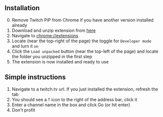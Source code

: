 Installation
------------
0. Remove Twitch PiP from Chrome if you have another version installed already
1. Download and unzip extension from [here](https://github.com/WonderToys/twitch-pip/archive/master.zip)
2. Navigate to [chrome://extensions](chrome://extensions)
3. Locate (near the top-right of the page) the toggle for `Developer mode` and turn it `on`
4. Click the `Load unpacked` button (near the top-left of the page) and locate the folder you unzipped in the first step
5. The extension is now installed and ready to use

Simple instructions
------------
1. Navigate to a twitch.tv url. If you just installed the extension, refresh the tab
2. You should see a `T` icon to the right of the address bar, click it
3. Enter a channel name in the box and click Go (or hit enter)
4. Don't profit